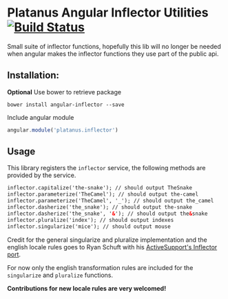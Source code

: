 Platanus Angular Inflector Utilities [![Build Status](https://travis-ci.org/iobaixas/angular-inflector.svg)](https://travis-ci.org/iobaixas/angular-inflector)
===============

Small suite of inflector functions, hopefully this lib will no longer be needed when angular makes the inflector functions they use part of the public api.

## Installation:

**Optional** Use bower to retrieve package

```
bower install angular-inflector --save
```

Include angular module

```javascript
angular.module('platanus.inflector')
```

## Usage

This library registers the `inflector` service, the following methods are provided by the service.

```html
inflector.capitalize('the-snake'); // should output TheSnake
inflector.parameterize('TheCamel'); // should output the-camel
inflector.parameterize('TheCamel', '_'); // should output the_camel
inflector.dasherize('the_snake'); // should output the-snake
inflector.dasherize('the_snake', '&'); // should output the&snake
inflector.pluralize('index'); // should output indexes
inflector.singularize('mice'); // should output mouse
```

Credit for the general singularize and pluralize implementation and the english locale rules goes to Ryan Schuft
with his [ActiveSupport's Inflector port](https://code.google.com/p/inflection-js/source/browse/trunk/inflection.js).

For now only the english transformation rules are included for the `singularize` and `pluralize` functions.

**Contributions for new locale rules are very welcomed!**
